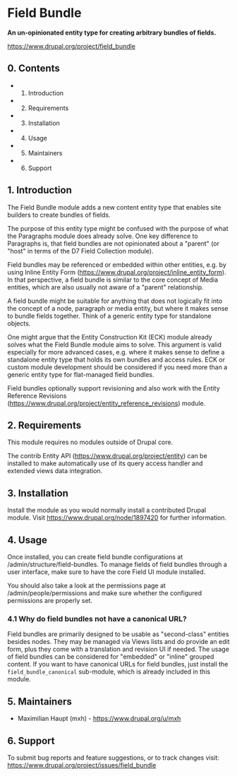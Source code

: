 # Field Bundle

**An un-opinionated entity type for creating arbitrary bundles of fields.**

https://www.drupal.org/project/field_bundle

## 0. Contents

- 1. Introduction
- 2. Requirements
- 3. Installation
- 4. Usage
- 5. Maintainers
- 6. Support

## 1. Introduction

The Field Bundle module adds a new content entity type that enables site
builders to create bundles of fields.

The purpose of this entity type might be confused with the purpose of what the
Paragraphs module does already solve. One key difference to Paragraphs is, that
field bundles are not opinionated about a "parent" (or "host" in terms of the D7
Field Collection module).

Field bundles may be referenced or embedded within other entities, e.g. by using
Inline Entity Form (https://www.drupal.org/project/inline_entity_form). In that
perspective, a field bundle is similar to the core concept of Media entities,
which are also usually not aware of a "parent" relationship.

A field bundle might be suitable for anything that does not logically fit into
the concept of a node, paragraph or media entity, but where it makes sense to
bundle fields together. Think of a generic entity type for standalone objects.

One might argue that the Entity Construction Kit (ECK) module already solves
what the Field Bundle module aims to solve. This argument is valid especially
for more advanced cases, e.g. where it makes sense to define a standalone entity
type that holds its own bundles and access rules. ECK or custom module
development should be considered if you need more than a generic entity type for
flat-managed field bundles.

Field bundles optionally support revisioning and also work with the Entity
Reference Revisions (https://www.drupal.org/project/entity_reference_revisions)
module.

## 2. Requirements

This module requires no modules outside of Drupal core.

The contrib Entity API (https://www.drupal.org/project/entity) can be installed
to make automatically use of its query access handler and extended views data
integration.

## 3. Installation

Install the module as you would normally install a contributed
Drupal module. Visit https://www.drupal.org/node/1897420 for further
information.

## 4. Usage

Once installed, you can create field bundle configurations at
/admin/structure/field-bundles. To manage fields of field bundles through a
user interface, make sure to have the core Field UI module installed.

You should also take a look at the permissions page at /admin/people/permissions
and make sure whether the configured permissions are properly set.

### 4.1 Why do field bundles not have a canonical URL?

Field bundles are primarily designed to be usable as "second-class" entities
besides nodes. They may be managed via Views lists and do provide an edit form,
plus they come with a translation and revision UI if needed. The usage of field
bundles can be considered for "embedded" or "inline" grouped content. If you
want to have canonical URLs for field bundles, just install the
`field_bundle_canonical` sub-module, which is already included in
this module.

## 5. Maintainers

* Maximilian Haupt (mxh) - https://www.drupal.org/u/mxh

## 6. Support

To submit bug reports and feature suggestions, or to track changes visit:
https://www.drupal.org/project/issues/field_bundle
